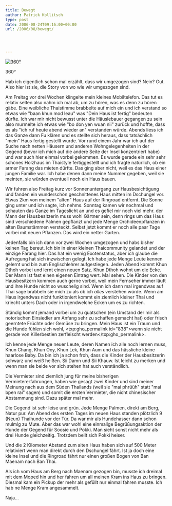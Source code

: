 ```yaml
---
title: Bewegt
author: Patrick Kollitsch
type: post
date: 2006-08-24T09:16:00+00:00
url: /2006/08/bewegt/




---
```

<div class="flickr">
  <a href="http://www.flickr.com/photos/schreibblogade/215649892/" title="360°"><img src="//static.flickr.com/58/215649892_307c8e0952.jpg" alt="360°" /></a></p> 
  
  <p>
    360°
  </p>
</div>

Hab ich eigentlich schon mal erzählt, dass wir umgezogen sind? Nein? Gut. Also hier ist sie, die Story von wo wie wir umgezogen sind.

Am Freitag vor drei Wochen klingelte mein kleines Mobiltelefon. Das tut es relativ selten also nahm ich mal ab, um zu hören, was es denn zu hören gäbe. Eine weibliche Thaistimme brabbelte auf mich ein und ich verstand so etwas wie "baan khun mod leau" was "Dein Haus ist fertig" bedeuten dürfte. Ich war mir nicht bewusst unter die Häuslebauer gegangen zu sein also murmelte ich etwas wie "bo don yen wuan nii" zurück und hoffte, dass es als "ich ruf heute abend wieder an" verstanden würde. Abends liess ich das Ganze dann Fu klären und es stellte sich heraus, dass tatsächlich "mein" Haus fertig gestellt wurde. Vor rund einem Jahr war ich auf der Suche nach netten Häusern und anderen Wohngelegenheiten in der Gegend (bevor ich mich auf die andere Seite der Insel konzentriert habe) und war auch hier einmal vorbei gekommen. Es wurde gerade ein sehr sehr schönes Holzhaus im Thaistyle fertiggestellt und ich fragte natürlich, ob ein armer Farang das mieten dürfte. Das ging aber nicht, weil es das Haus einer jungen Familie war. Ich habe denen dann meine Nummer gegeben, weil sie meinten, sie würden eventuell noch ein Haus bauen.

Wir fuhren also Freitag kurz vor Sonnenuntergang zur Hausbesichtigung und fanden ein wunderschön geschnittenes Haus mitten im Dschungel vor. Etwas 2km von meinem "alten" Haus auf der Ringroad entfernt. Die Sonne ging unter und ich sagte, ich nehms. Sonntag kamen wir nochmal und schauten das Ganze im Tageslicht an und es gefiel mir noch viel mehr. der Mann der Hausbesitzerin muss wohl Gärtner sein, denn rings um das Haus sind verschiedene Palmen gepflanzt und jede Menge Orchideenpflanzen in alten Baumstämmen versteckt. Selbst jetzt kommt er noch alle paar Tage vorbei mit neuen Pflanzen. Das wird ein netter Garten.

Jedenfalls bin ich dann vor zwei Wochen umgezogen und habs bisher keinen Tag bereut. Ich bin in einer kleinen Thaicommunity gelandet und der einzige Farang hier. Das hat ein wenig Exotenstatus, aber ich glaube die Aufregung hat sich inzwischen gelegt. Ich habe jede Menge Leute kennen gelernt und bin zum Englischlehrer aufgestiegen. Jeden Abend kommt Khun Dthoh vorbei und lernt einen neuen Satz. Khun Dthoh wohnt um die Ecke. Der Mann ist fast einen eigenen Eintrag wert. Mal sehen. Die Kinder von den Hausbesitzern kommen auch gerne vorbei, weil mein Fernseher immer läuft und ihre Hunde nicht so wuschelig sind. Wenn ich dann mal irgendwas auf Thai sage brabbeln sie mich zu als ob ich _alles_ verstehen würde. Wenn am Haus irgendwas nicht funktioniert kommt ein ziemlich kleiner Thai und kriecht unters Dach oder in irgendwelche Ecken um es zu richten. 

Ständig kommt jemand vorbei um zu quatschen (ein Umstand der mir als notorischen Einsiedler am Anfang sehr zu schaffen gemacht hat) oder frisch geerntete Früchte oder Gemüse zu bringen. Mein Haus ist ein Traum und die Hunde fühlen sich wohl, <txp:gho_permalink id="838">wenn sie nicht gerade von Killerbestien zerfleischt werden</txp:gho_permalink>.

Ich kenne jede Menge neuer Leute, deren Namen ich alle noch lernen muss, Khun Chang, Khun Ooy, Khun Lek, Khun Aum und das hässliche kleine haarlose Baby. Da bin ich ja schon froh, dass die Kinder der Hausbesitzerin schwarz und weiß heißen. Sii Damn und Sii Khauw. Ist leicht zu merken und wenn man sie beide vor sich stehen hat auch verständlich.

Die Vermieter sind ziemlich jung für meine bisherigen Vermietererfahrungen, haben wie gesagt zwei Kinder und sind meiner Meinung nach aus dem Süden Thailands (weil sie "mai phrüüh" statt "mai bpen rai" sagen) und somit die ersten Vermieter, die nicht chinesischer Abstammung sind. Dazu später mal mehr. 

Die Gegend ist sehr leise und grün. Jede Menge Palmen, direkt am Berg, Natur pur. Am Abend des ersten Tages im neuen Haus standen plötzlich 9 (Neun) Thaihunde vor der Tür. Da war mir als Hundehasser dann schon mulmig zu Mute. Aber das war wohl eine einmalige Begrüßungsaktion der Hunde der Gegend für Soosie und Pokki. Man sieht sonst nicht mehr als drei Hunde gleichzeitig. Trotzdem bellt sich Pokki heiser.

Und die 2 Kilometer Abstand zum alten Haus haben sich auf 500 Meter relativiert wenn man direkt durch den Dschungel fährt. Ist ja doch eine kleine Insel und die Ringroad fährt nur einen großen Bogen von Ban Maenam nach Ban Thai.

Als ich vom Haus am Berg nach Maenam gezogen bin, musste ich dreimal mit dem Moped hin und her fahren um all meinen Kram ins Haus zu bringen. Diesmal kam ein Pickup der mehr als gefüllt nur einmal fahren musste. Ich hab ne Menge Kram angesammelt. 

Naja...
